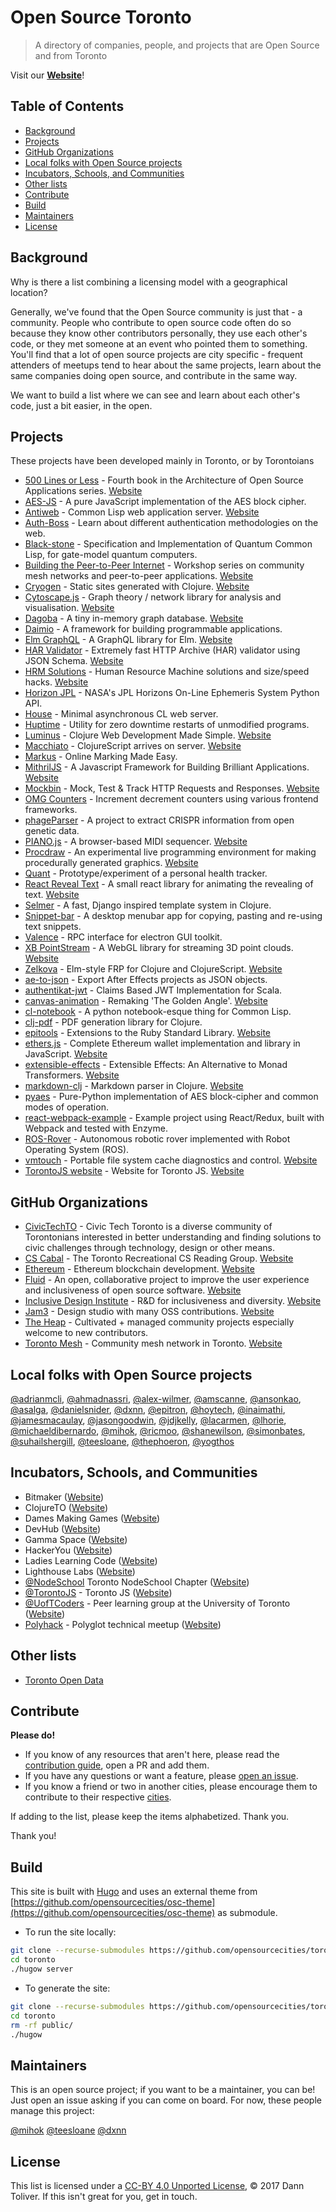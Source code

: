 # Open Source Toronto

> A directory of companies, people, and projects that are Open Source and from Toronto

Visit our [**Website**](https://opensourcecities.github.io/toronto/)!

## Table of Contents

- [Background](#background)
- [Projects](#projects)
- [GitHub Organizations](#gitHub-organizations)
- [Local folks with Open Source projects](#local-folks-with-open-source-projects)
- [Incubators, Schools, and Communities](#incubators-schools-and-communities)
- [Other lists](#other-lists)
- [Contribute](#contribute)
- [Build](#build)
- [Maintainers](#maintainers)
- [License](#license)

## Background

Why is there a list combining a licensing model with a geographical location?

Generally, we've found that the Open Source community is just that - a community. People who contribute to open source code often do so because they know other contributors personally, they use each other's code, or they met someone at an event who pointed them to something. You'll find that a lot of open source projects are city specific - frequent attenders of meetups tend to hear about the same projects, learn about the same companies doing open source, and contribute in the same way.

We want to build a list where we can see and learn about each other's code, just a bit easier, in the open.

## Projects

These projects have been developed mainly in Toronto, or by Torontoians

- [500 Lines or Less](https://github.com/aosabook/500lines) - Fourth book in the Architecture of Open Source Applications series. [Website](http://aosabook.org/en/index.html)
- [AES-JS](https://github.com/ricmoo/aes-js) - A pure JavaScript implementation of the AES block cipher.
- [Antiweb](https://github.com/hoytech/antiweb) - Common Lisp web application server. [Website](https://hoytech.com/antiweb/)
- [Auth-Boss](https://github.com/teesloane/Auth-Boss) - Learn about different authentication methodologies on the web.
- [Black-stone](https://github.com/thephoeron/black-stone) - Specification and Implementation of Quantum Common Lisp, for gate-model quantum computers.
- [Building the Peer-to-Peer Internet](https://github.com/tomeshnet/p2p-internet-workshop/) - Workshop series on community mesh networks and peer-to-peer applications. [Website](https://tomesh.net/peer-to-peer-internet/)
- [Cryogen](https://github.com/cryogen-project) - Static sites generated with Clojure. [Website](http://cryogenweb.org)
- [Cytoscape.js](https://github.com/cytoscape/cytoscape.js) -  Graph theory / network library for analysis and visualisation. [Website](http://js.cytoscape.org)
- [Dagoba](https://github.com/dxnn/dagoba) - A tiny in-memory graph database. [Website](http://aosabook.org/en/500L/dagoba-an-in-memory-graph-database.html)
- [Daimio](https://github.com/dxnn/daimio) - A framework for building programmable applications.
- [Elm GraphQL](https://github.com/jamesmacaulay/elm-graphql) - A GraphQL library for Elm. [Website](http://package.elm-lang.org/packages/jamesmacaulay/elm-graphql/latest)
- [HAR Validator](https://github.com/ahmadnassri/har-validator) - Extremely fast HTTP Archive (HAR) validator using JSON Schema. [Website](https://www.npmjs.com/package/har-validator)
- [HRM Solutions](https://github.com/atesgoral/hrm-solutions) - Human Resource Machine solutions and size/speed hacks. [Website](http://atesgoral.github.io/hrm-solutions/)
- [Horizon JPL](https://github.com/mihok/horizon-jpl) - NASA's JPL Horizons On-Line Ephemeris System Python API.
- [House](https://github.com/inaimathi/house) - Minimal asynchronous CL web server.
- [Huptime](https://github.com/amscanne/huptime) - Utility for zero downtime restarts of unmodified programs.
- [Luminus](https://github.com/luminus-framework) - Clojure Web Development Made Simple. [Website](http://www.luminusweb.net)
- [Macchiato](https://github.com/macchiato-framework) - ClojureScript arrives on server. [Website](https://macchiato-framework.github.io/)
- [Markus](https://github.com/MarkUsProject/Markus) - Online Marking Made Easy.
- [MithrilJS](https://github.com/MithrilJS/mithril.js) - A Javascript Framework for Building Brilliant Applications. [Website](https://mithril.js.org)
- [Mockbin](https://github.com/Kong/mockbin) - Mock, Test & Track HTTP Requests and Responses. [Website](http://mockbin.com)
- [OMG Counters](https://github.com/adrianmcli/omg-counters) - Increment decrement counters using various frontend frameworks.
- [phageParser](https://github.com/phageParser/phageParser) - A project to extract CRISPR information from open genetic data.
- [PIANO.js](https://github.com/ansonkao/PIANO.js) - A browser-based MIDI sequencer. [Website](http://ansonkao.github.io/piano-js/)
- [Procdraw](https://github.com/simonbates/procdraw) - An experimental live programming environment for making procedurally generated graphics. [Website](http://www.procdraw.org)
- [Quant](https://github.com/jdjkelly/quant) - Prototype/experiment of a personal health tracker.
- [React Reveal Text](https://github.com/adrianmcli/react-reveal-text) - A small react library for animating the revealing of text. [Website](https://adrianmcli.github.io/react-reveal-text/)
- [Selmer](https://github.com/yogthos/Selmer) - A fast, Django inspired template system in Clojure.
- [Snippet-bar](https://github.com/teesloane/snippet-bar) - A desktop menubar app for copying, pasting and re-using text snippets.
- [Valence](https://github.com/hoytech/valence) - RPC interface for electron GUI toolkit.
- [XB PointStream](https://github.com/asalga/XB-PointStream) - A WebGL library for streaming 3D point clouds. [Website](https://asalga.wordpress.com/)
- [Zelkova](https://github.com/jamesmacaulay/zelkova) - Elm-style FRP for Clojure and ClojureScript. [Website](http://jamesmacaulay.github.io/zelkova/doc/api/index.html)
- [ae-to-json](https://github.com/Jam3/ae-to-json) - Export After Effects projects as JSON objects.
- [authentikat-jwt](https://github.com/jasongoodwin/authentikat-jwt) - Claims Based JWT Implementation for Scala.
- [canvas-animation](https://github.com/alex-wilmer/canvas-animation) - Remaking 'The Golden Angle'. [Website](http://alex-wilmer.github.io/canvas-animation/)
- [cl-notebook](https://github.com/inaimathi/cl-notebook) - A python notebook-esque thing for Common Lisp.
- [clj-pdf](https://github.com/clj-pdf/clj-pdf) - PDF generation library for Clojure.
- [epitools](https://github.com/epitron/epitools) - Extensions to the Ruby Standard Library. [Website](https://www.rubydoc.info/github/epitron/epitools/master/frames)
- [ethers.js](https://github.com/ethers-io/ethers.js) - Complete Ethereum wallet implementation and library in JavaScript. [Website](https://docs.ethers.io/ethers.js/html/)
- [extensible-effects](https://github.com/suhailshergill/extensible-effects) - Extensible Effects: An Alternative to Monad Transformers. [Website](http://okmij.org/ftp/Haskell/extensible/)
- [markdown-clj](https://github.com/yogthos/markdown-clj) - Markdown parser in Clojure. [Website](https://rawgit.com/yogthos/markdown-clj/master/demo/markdown.html)
- [pyaes](https://github.com/ricmoo/pyaes) - Pure-Python implementation of AES block-cipher and common modes of operation.
- [react-webpack-example](https://github.com/shanewilson/react-webpack-example) - Example project using React/Redux, built with Webpack and tested with Enzyme.
- [ROS-Rover](https://github.com/danielsnider/ros-rover) - Autonomous robotic rover implemented with Robot Operating System (ROS).
- [vmtouch](https://github.com/hoytech/vmtouch) - Portable file system cache diagnostics and control. [Website](https://hoytech.com/vmtouch/)
- [TorontoJS website](https://github.com/torontojs/torontojs.com) - Website for Toronto JS. [Website](http://torontojs.com)

## GitHub Organizations

- [CivicTechTO](https://github.com/civictechto) - Civic Tech Toronto is a diverse community of Torontonians interested in better understanding and finding solutions to civic challenges through technology, design or other means.
- [CS Cabal](https://github.com/CompSciCabal) - The Toronto Recreational CS Reading Group. [Website](http://compscicabal.github.io/)
- [Ethereum](https://github.com/ethereum/) - Ethereum blockchain development. [Website](https://www.ethereum.org)
- [Fluid](https://github.com/fluid-project) - An open, collaborative project to improve the user experience and inclusiveness of open source software. [Website](https://fluidproject.org/)
- [Inclusive Design Institute](https://github.com/inclusive-design) - R&D for inclusiveness and diversity. [Website](https://inclusivedesign.ca/)
- [Jam3](https://github.com/Jam3) - Design studio with many OSS contributions. [Website](https://www.jam3.com/)
- [The Heap](https://github.com/the-heap/) - Cultivated + managed community projects especially welcome to new contributors.
- [Toronto Mesh](https://github.com/tomeshnet) - Community mesh network in Toronto. [Website](https://tomesh.net)

## Local folks with Open Source projects

[@adrianmcli](https://github.com/adrianmcli), 
[@ahmadnassri](https://github.com/ahmadnassri), 
[@alex-wilmer](https://github.com/alex-wilmer), 
[@amscanne](https://github.com/amscanne), 
[@ansonkao](https://github.com/ansonkao), 
[@asalga](https://github.com/asalga), 
[@danielsnider](https://github.com/danielsnider),
[@dxnn](https://github.com/dxnn), 
[@epitron](https://github.com/epitron), 
[@hoytech](https://github.com/hoytech), 
[@inaimathi](https://github.com/inaimathi), 
[@jamesmacaulay](https://github.com/jamesmacaulay), 
[@jasongoodwin](https://github.com/jasongoodwin), 
[@jdjkelly](https://github.com/jdjkelly), 
[@lacarmen](https://github.com/lacarmen), 
[@lhorie](https://github.com/lhorie), 
[@michaeldibernardo](https://github.com/MichaelDiBernardo), 
[@mihok](https://github.com/mihok), 
[@ricmoo](https://github.com/ricmoo), 
[@shanewilson](https://github.com/shanewilson), 
[@simonbates](https://github.com/simonbates), 
[@suhailshergill](https://github.com/suhailshergill), 
[@teesloane](https://github.com/teesloane), 
[@thephoeron](https://github.com/thephoeron), 
[@yogthos](https://github.com/yogthos)

## Incubators, Schools, and Communities

- Bitmaker ([Website](https://bitmaker.co/))
- ClojureTO ([Website](https://www.meetup.com/Clojure-Toronto/))
- Dames Making Games ([Website](https://dmg.to/))
- DevHub ([Website](http://devhub.ca/))
- Gamma Space ([Website](https://bentomiso.com/))
- HackerYou ([Website](http://hackeryou.com/))
- Ladies Learning Code ([Website](https://www.canadalearningcode.ca/))
- Lighthouse Labs ([Website](https://lighthouselabs.ca/))
- [@NodeSchool](https://github.com/nodeschool/toronto) Toronto NodeSchool Chapter ([Website](https://nodeschool.io/toronto/))
- [@TorontoJS](https://github.com/torontojs) - Toronto JS ([Website](https://torontojs.com/))
- [@UofTCoders](https://github.com/UofTCoders) - Peer learning group at the University of Toronto ([Website](https://uoftcoders.github.io/))
- [Polyhack](https://www.meetup.com/polyhackTO/) - Polyglot technical meetup ([Website](https://zachgoldstein.github.io/polyhack/))

## Other lists

- [Toronto Open Data](https://www.toronto.ca/city-government/data-research-maps/open-data/)

## Contribute

**Please do!**

- If you know of any resources that aren't here, please read the [contribution guide](https://github.com/opensourcecities/toronto/blob/master/CONTRIBUTING.md), open a PR and add them.
- If you have any questions or want a feature, please [open an issue](https://github.com/opensourcecities/toronto/issues/new).
- If you know a friend or two in another cities, please encourage them to contribute to their respective [cities](https://github.com/opensourcecities).

If adding to the list, please keep the items alphabetized. Thank you.

Thank you!

## Build

This site is built with [Hugo](https://gohugo.io/) and uses an external theme from [https://github.com/opensourcecities/osc-theme](https://github.com/opensourcecities/osc-theme) as submodule.

- To run the site locally:

```bash
git clone --recurse-submodules https://github.com/opensourcecities/toronto.git
cd toronto
./hugow server
```

- To generate the site:

```bash
git clone --recurse-submodules https://github.com/opensourcecities/toronto.git
cd toronto
rm -rf public/
./hugow
```

## Maintainers

This is an open source project; if you want to be a maintainer, you can be! Just open an issue asking if you can come on board. For now, these people manage this project:

[@mihok](https://github.com/mihok)
[@teesloane](https://github.com/teesloane)
[@dxnn](https://github.com/dxnn)

## License

This list is licensed under a [CC-BY 4.0 Unported License](https://creativecommons.org/licenses/by/4.0/), © 2017 Dann Toliver. If this isn't great for you, get in touch.

